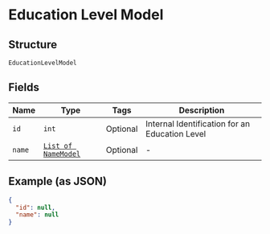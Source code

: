 
# Education Level Model

## Structure

`EducationLevelModel`

## Fields

| Name | Type | Tags | Description |
|  --- | --- | --- | --- |
| `id` | `int` | Optional | Internal Identification for an Education Level |
| `name` | [`List of NameModel`](../../doc/models/name-model.md) | Optional | - |

## Example (as JSON)

```json
{
  "id": null,
  "name": null
}
```

